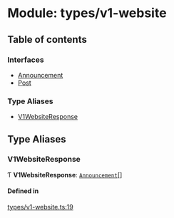 # Module: types/v1-website

## Table of contents

### Interfaces

- [Announcement](../interfaces/types_v1_website.Announcement.md)
- [Post](../interfaces/types_v1_website.Post.md)

### Type Aliases

- [V1WebsiteResponse](types_v1_website.md#v1websiteresponse)

## Type Aliases

### V1WebsiteResponse

Ƭ **V1WebsiteResponse**: [`Announcement`](../interfaces/types_v1_website.Announcement.md)[]

#### Defined in

[types/v1-website.ts:19](https://github.com/jameslinimk/unofficial-valorant-api/blob/fe67431/package/src/types/v1-website.ts#L19)
